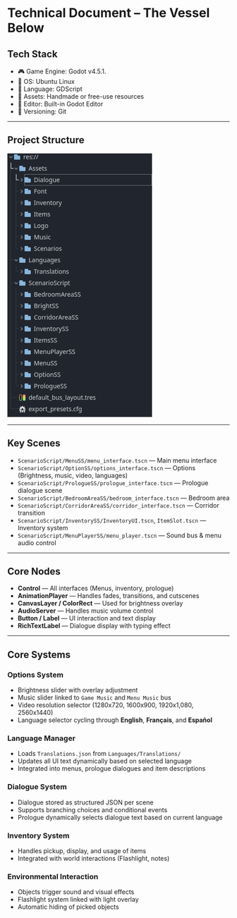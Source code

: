 # Technical Document – The Vessel Below

## Tech Stack

- 🎮 Game Engine: Godot v4.5.1.
- 🐧 OS: Ubuntu Linux
- 📜 Language: GDScript
- 🎨 Assets: Handmade or free-use resources
- 🧠 Editor: Built-in Godot Editor
- 🧬 Versioning: Git

---

## Project Structure

![Image Placeholder – Scene Structure](images/structure_placeholder.png)

---

## Key Scenes

- `ScenarioScript/MenuSS/menu_interface.tscn` — Main menu interface
- `ScenarioScript/OptionSS/options_interface.tscn` — Options (Brightness, music, video, languages)
- `ScenarioScript/PrologueSS/prologue_interface.tscn` — Prologue dialogue scene
- `ScenarioScript/BedroomAreaSS/bedroom_interface.tscn` — Bedroom area
- `ScenarioScript/CorridorAreaSS/corridor_interface.tscn` — Corridor transition
- `ScenarioScript/InventorySS/InventoryUI.tscn`, `ItemSlot.tscn` — Inventory system
- `ScenarioScript/MenuPlayerSS/menu_player.tscn` — Sound bus & menu audio control

---

## Core Nodes

- **Control** — All interfaces (Menus, inventory, prologue)
- **AnimationPlayer** — Handles fades, transitions, and cutscenes
- **CanvasLayer / ColorRect** — Used for brightness overlay
- **AudioServer** — Handles music volume control
- **Button / Label** — UI interaction and text display
- **RichTextLabel** — Dialogue display with typing effect

---


## Core Systems

### Options System
- Brightness slider with overlay adjustment
- Music slider linked to `Game Music` and `Menu Music` bus
- Video resolution selector (1280x720, 1600x900, 1920x1,080, 2560x1440)
- Language selector cycling through **English**, **Français**, and **Español**

### Language Manager
- Loads `Translations.json` from `Languages/Translations/`
- Updates all UI text dynamically based on selected language
- Integrated into menus, prologue dialogues and item descriptions

### Dialogue System
- Dialogue stored as structured JSON per scene
- Supports branching choices and conditional events
- Prologue dynamically selects dialogue text based on current language

### Inventory System
- Handles pickup, display, and usage of items
- Integrated with world interactions (Flashlight, notes)

### Environmental Interaction
- Objects trigger sound and visual effects
- Flashlight system linked with light overlay
- Automatic hiding of picked objects
